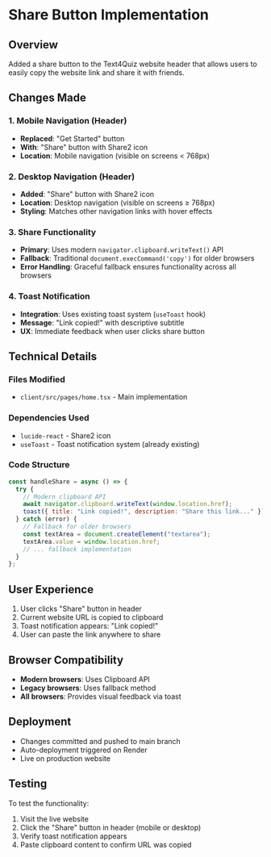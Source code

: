 # Share Button Implementation

## Overview
Added a share button to the Text4Quiz website header that allows users to easily copy the website link and share it with friends.

## Changes Made

### 1. Mobile Navigation (Header)
- **Replaced**: "Get Started" button 
- **With**: "Share" button with Share2 icon
- **Location**: Mobile navigation (visible on screens < 768px)

### 2. Desktop Navigation (Header)
- **Added**: "Share" button with Share2 icon
- **Location**: Desktop navigation (visible on screens ≥ 768px)
- **Styling**: Matches other navigation links with hover effects

### 3. Share Functionality
- **Primary**: Uses modern `navigator.clipboard.writeText()` API
- **Fallback**: Traditional `document.execCommand('copy')` for older browsers
- **Error Handling**: Graceful fallback ensures functionality across all browsers

### 4. Toast Notification
- **Integration**: Uses existing toast system (`useToast` hook)
- **Message**: "Link copied!" with descriptive subtitle
- **UX**: Immediate feedback when user clicks share button

## Technical Details

### Files Modified
- `client/src/pages/home.tsx` - Main implementation

### Dependencies Used
- `lucide-react` - Share2 icon
- `useToast` - Toast notification system (already existing)

### Code Structure
```javascript
const handleShare = async () => {
  try {
    // Modern clipboard API
    await navigator.clipboard.writeText(window.location.href);
    toast({ title: "Link copied!", description: "Share this link..." });
  } catch (error) {
    // Fallback for older browsers
    const textArea = document.createElement("textarea");
    textArea.value = window.location.href;
    // ... fallback implementation
  }
};
```

## User Experience
1. User clicks "Share" button in header
2. Current website URL is copied to clipboard
3. Toast notification appears: "Link copied!"
4. User can paste the link anywhere to share

## Browser Compatibility
- **Modern browsers**: Uses Clipboard API
- **Legacy browsers**: Uses fallback method
- **All browsers**: Provides visual feedback via toast

## Deployment
- Changes committed and pushed to main branch
- Auto-deployment triggered on Render
- Live on production website

## Testing
To test the functionality:
1. Visit the live website
2. Click the "Share" button in header (mobile or desktop)
3. Verify toast notification appears
4. Paste clipboard content to confirm URL was copied